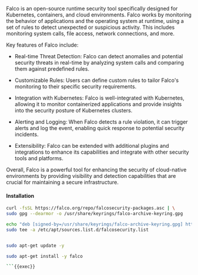 Falco is an open-source runtime security tool specifically designed for Kubernetes, containers, and cloud environments. Falco works by monitoring the behavior of applications and the operating system at runtime, using a set of rules to detect unexpected or suspicious activity. This includes monitoring system calls, file access, network connections, and more.

Key features of Falco include:

- Real-time Threat Detection: Falco can detect anomalies and potential security threats in real-time by analyzing system calls and comparing them against predefined rules.

- Customizable Rules: Users can define custom rules to tailor Falco's monitoring to their specific security requirements.

- Integration with Kubernetes: Falco is well-integrated with Kubernetes, allowing it to monitor containerized applications and provide insights into the security posture of Kubernetes clusters.

- Alerting and Logging: When Falco detects a rule violation, it can trigger alerts and log the event, enabling quick response to potential security incidents.

- Extensibility: Falco can be extended with additional plugins and integrations to enhance its capabilities and integrate with other security tools and platforms.

Overall, Falco is a powerful tool for enhancing the security of cloud-native environments by providing visibility and detection capabilities that are crucial for maintaining a secure infrastructure.


#### Installation

```bash
curl -fsSL https://falco.org/repo/falcosecurity-packages.asc | \
sudo gpg --dearmor -o /usr/share/keyrings/falco-archive-keyring.gpg

echo "deb [signed-by=/usr/share/keyrings/falco-archive-keyring.gpg] https://download.falco.org/packages/deb stable main" | \
sudo tee -a /etc/apt/sources.list.d/falcosecurity.list


sudo apt-get update -y

sudo apt-get install -y falco

```{{exec}}
